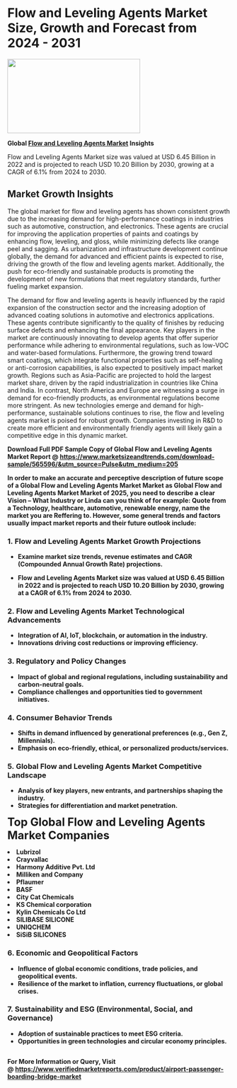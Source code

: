 <H1>Flow and Leveling Agents Market Size, Growth and Forecast from 2024 - 2031</H1><img class="aligncenter size-medium wp-image-584254" src="https://thirdeyenews.in/wp-content/uploads/2024/09/Global-Market-Research-300x168.jpeg" alt="" width="300" height="168" /><p><strong>Global&nbsp;<a href="https://www.marketsizeandtrends.com/download-sample/565596/&amp;utm_source=Pulse&amp;utm_medium=205">Flow and Leveling Agents Market</a> Insights</strong></p><p>Flow and Leveling Agents Market size was valued at USD 6.45 Billion in 2022 and is projected to reach USD 10.20 Billion by 2030, growing at a CAGR of 6.1% from 2024 to 2030.</p><p><h2>Market Growth Insights</h2> <p>The global market for flow and leveling agents has shown consistent growth due to the increasing demand for high-performance coatings in industries such as automotive, construction, and electronics. These agents are crucial for improving the application properties of paints and coatings by enhancing flow, leveling, and gloss, while minimizing defects like orange peel and sagging. As urbanization and infrastructure development continue globally, the demand for advanced and efficient paints is expected to rise, driving the growth of the flow and leveling agents market. Additionally, the push for eco-friendly and sustainable products is promoting the development of new formulations that meet regulatory standards, further fueling market expansion.</p> <p><strong></strong></p> <p>The demand for flow and leveling agents is heavily influenced by the rapid expansion of the construction sector and the increasing adoption of advanced coating solutions in automotive and electronics applications. These agents contribute significantly to the quality of finishes by reducing surface defects and enhancing the final appearance. Key players in the market are continuously innovating to develop agents that offer superior performance while adhering to environmental regulations, such as low-VOC and water-based formulations. Furthermore, the growing trend toward smart coatings, which integrate functional properties such as self-healing or anti-corrosion capabilities, is also expected to positively impact market growth. Regions such as Asia-Pacific are projected to hold the largest market share, driven by the rapid industrialization in countries like China and India. In contrast, North America and Europe are witnessing a surge in demand for eco-friendly products, as environmental regulations become more stringent. As new technologies emerge and demand for high-performance, sustainable solutions continues to rise, the flow and leveling agents market is poised for robust growth. Companies investing in R&D to create more efficient and environmentally friendly agents will likely gain a competitive edge in this dynamic market.</p> <p><strong></p><p><span class=""><strong>Download Full PDF Sample Copy of Global Flow and Leveling Agents Market Report</strong> @ <a href="https://www.marketsizeandtrends.com/download-sample/565596/&amp;utm_source=Pulse&amp;utm_medium=205" target="_blank">https://www.marketsizeandtrends.com/download-sample/565596/&amp;utm_source=Pulse&amp;utm_medium=205</a></span></p><p>In order to make an accurate and perceptive description of future scope of a Global&nbsp;Flow and Leveling Agents Market Market as Global&nbsp;Flow and Leveling Agents Market Market of 2025, you need to describe a clear Vision &ndash; What Industry or Linda can you think of for example: Quote from a Technology, healthcare, automotive, renewable energy, name the market you are Reffering to. However, some general trends and factors usually impact market reports and their future outlook include:</p><h3>1.&nbsp;<strong>Flow and Leveling Agents Market Growth Projections</strong></h3><ul><li>Examine market size trends, revenue estimates and CAGR (Compounded Annual Growth Rate) projections.</li><li><p>Flow and Leveling Agents Market size was valued at USD 6.45 Billion in 2022 and is projected to reach USD 10.20 Billion by 2030, growing at a CAGR of 6.1% from 2024 to 2030.</p></li></ul><h3>2.&nbsp;<strong>Flow and Leveling Agents Market Technological Advancements</strong></h3><ul><li>Integration of AI, IoT, blockchain, or automation in the industry.</li><li>Innovations driving cost reductions or improving efficiency.</li></ul><h3>3.&nbsp;<strong>Regulatory and Policy Changes</strong></h3><ul><li>Impact of global and regional regulations, including sustainability and carbon-neutral goals.</li><li>Compliance challenges and opportunities tied to government initiatives.</li></ul><h3>4.&nbsp;<strong>Consumer Behavior Trends</strong></h3><ul><li>Shifts in demand influenced by generational preferences (e.g., Gen Z, Millennials).</li><li>Emphasis on eco-friendly, ethical, or personalized products/services.</li></ul><h3>5.&nbsp;<strong>Global Flow and Leveling Agents Market Competitive Landscape</strong></h3><ul><li>Analysis of key players, new entrants, and partnerships shaping the industry.</li><li>Strategies for differentiation and market penetration.</li></ul><p data-pm-slice="1 1 []"><span style="color: inherit; font-family: inherit; font-size: 25px;">Top Global Flow and Leveling Agents Market Companies</span></p><div class="" data-test-id=""><p><li>Lubrizol</li><li> Crayvallac</li><li> Harmony Additive Pvt. Ltd</li><li> Milliken and Company</li><li> Pflaumer</li><li> BASF</li><li> City Cat Chemicals</li><li> KS Chemical corporation</li><li> Kylin Chemicals Co Ltd</li><li> SILIBASE SILICONE</li><li> UNIQCHEM</li><li> SiSiB SILICONES</li></p></div><h3>6.&nbsp;<strong>Economic and Geopolitical Factors</strong></h3><ul><li>Influence of global economic conditions, trade policies, and geopolitical events.</li><li>Resilience of the market to inflation, currency fluctuations, or global crises.</li></ul><h3>7.&nbsp;<strong>Sustainability and ESG (Environmental, Social, and Governance)</strong></h3><ul><li>Adoption of sustainable practices to meet ESG criteria.</li><li>Opportunities in green technologies and circular economy principles.</li></ul><h2><strong style="font-size: 14px;">For More Information or Query, Visit @&nbsp;</strong><a style="background-color: #ffffff; font-size: 14px;" href="https://www.marketsizeandtrends.com/report/flow-and-leveling-agents-market/" target="_blank">https://www.verifiedmarketreports.com/product/airport-passenger-boarding-bridge-market</a></h2>
